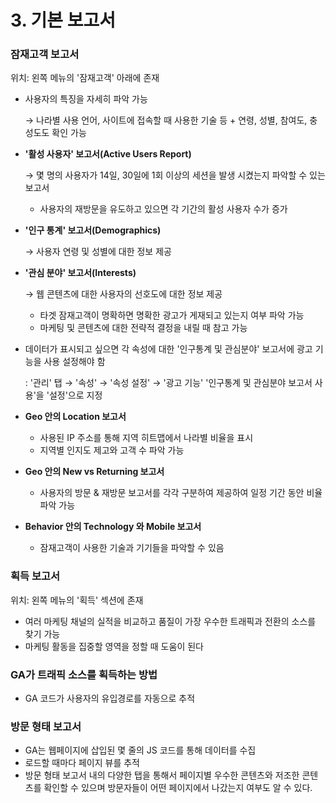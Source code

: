 # 3. 기본 보고서

### 잠재고객 보고서

위치: 왼쪽 메뉴의 '잠재고객' 아래에 존재

- 사용자의 특징을 자세히 파악 가능

    → 나라별 사용 언어, 사이트에 접속할 때 사용한 기술 등 + 연령, 성별, 참여도, 충성도도 확인 가능

- **'활성 사용자' 보고서(Active Users Report)**

    → 몇 명의 사용자가 14일, 30일에 1회 이상의 세션을 발생 시켰는지 파악할 수 있는 보고서

    - 사용자의 재방문을 유도하고 있으면 각 기간의 활성 사용자 수가 증가
- **'인구 통계' 보고서(Demographics)**

    → 사용자 연령 및 성별에 대한 정보 제공

- **'관심 분야' 보고서(Interests)**

    → 웹 콘텐츠에 대한 사용자의 선호도에 대한 정보 제공

    - 타겟 잠재고객이 명확하면 명확한 광고가 게재되고 있는지 여부 파악 가능
    - 마케팅 및 콘텐츠에 대한 전략적 결정을 내릴 때 참고 가능
- 데이터가 표시되고 싶으면 각 속성에 대한 '인구통계 및 관심분야' 보고서에 광고 기능을 사용 설정해야 함

    : '관리' 탭 → '속성' → '속성 설정' → '광고 기능' '인구통계 및 관심분야 보고서 사용'을 '설정'으로 지정

- **Geo 안의 Location 보고서**
    - 사용된 IP 주소를 통해 지역 히트맵에서 나라별 비율을 표시
    - 지역별 인지도 제고와 고객 수 파악 가능
- **Geo 안의 New vs Returning 보고서**
    - 사용자의 방문 & 재방문 보고서를 각각 구분하여 제공하여 일정 기간 동안 비율 파악 가능
- **Behavior 안의 Technology 와 Mobile 보고서**
    - 잠재고객이 사용한 기술과 기기들을 파악할 수 있음

### 획득 보고서

위치: 왼쪽 메뉴의 '획득' 섹션에 존재

- 여러 마케팅 채널의 실적을 비교하고 품질이 가장 우수한 트래픽과 전환의 소스를 찾기 가능
- 마케팅 활동을 집중할 영역을 정할 때 도움이 된다

### GA가 트래픽 소스를 획득하는 방법

- GA 코드가 사용자의 유입경로를 자동으로 추적

### 방문 형태 보고서

- GA는 웹페이지에 삽입된 몇 줄의 JS 코드를 통해 데이터를 수집
- 로드할 때마다 페이지 뷰를 추적
- 방문 형태 보고서 내의 다양한 탭을 통해서 페이지별 우수한 콘텐츠와 저조한 콘텐츠를 확인할 수 있으며 방문자들이 어떤 페이지에서 나갔는지 여부도 알 수 있다.